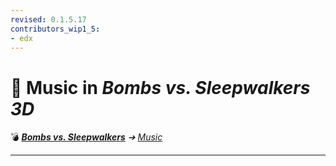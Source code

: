 ```yaml
---
revised: 0.1.5.17
contributors_wip1_5:
- edx
---
```


# 📁 Music in *Bombs vs. Sleepwalkers 3D*

💣 ***[Bombs vs. Sleepwalkers][home]** ➔ [Music][music]*

****

[home]: /README.md
[music]: /music/readme.md
